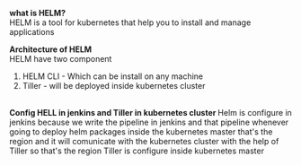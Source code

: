 <b>what is HELM?</B><br>
HELM is a tool for kubernetes that help you to install and manage applications

<b>Architecture of HELM</B><br>
HELM have two component 
1) HELM CLI - Which can be install on any machine
2) Tiller - will be deployed inside kubernetes cluster

<br>
<b> Config HELL in jenkins and Tiller in kubernetes cluster </b>
Helm is configure in jenkins because we write the pipeline in jenkins and that pipeline whenever going to deploy helm packages inside the kubernetes master that's the region and it will comunicate with the kubernetes cluster with the help of Tiller so that's the region Tiller is configure inside kubernetes master  
